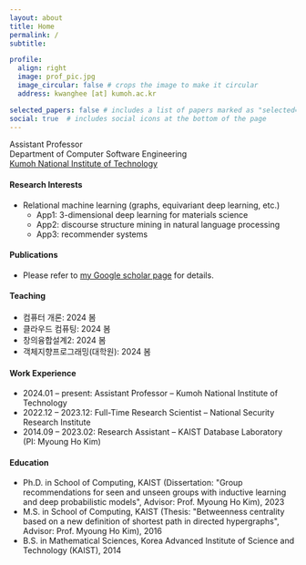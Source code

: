 ```yaml
---
layout: about
title: Home
permalink: /
subtitle: 

profile:
  align: right
  image: prof_pic.jpg
  image_circular: false # crops the image to make it circular
  address: kwanghee [at] kumoh.ac.kr

selected_papers: false # includes a list of papers marked as "selected={true}"
social: true  # includes social icons at the bottom of the page
---
```


Assistant Professor <br />
Department of Computer Software Engineering <br />
<a href="https://eng.kumoh.ac.kr/eng/index.do">Kumoh National Institute of Technology</a>

#### Research Interests

- Relational machine learning (graphs, equivariant deep learning, etc.)
  - App1: 3-dimensional deep learning for materials science
  - App2: discourse structure mining in natural language processing
  - App3: recommender systems

#### Publications

- Please refer to <a href="https://scholar.google.com/citations?user=TwbFnVYAAAAJ">my Google scholar page</a> for details.


#### Teaching

- 컴퓨터 개론: 2024 봄
- 클라우드 컴퓨팅: 2024 봄
- 창의융합설계2: 2024 봄
- 객체지향프로그래밍(대학원): 2024 봄

#### Work Experience

- 2024.01 – present: Assistant Professor – Kumoh National Institute of Technology  
- 2022.12 – 2023.12: Full-Time Research Scientist – National Security Research Institute
- 2014.09 – 2023.02: Research Assistant – KAIST Database Laboratory (PI: Myoung Ho Kim)


#### Education

- Ph.D. in School of Computing, KAIST (Dissertation: "Group recommendations for seen and unseen groups with inductive learning and deep probabilistic models", Advisor: Prof. Myoung Ho Kim), 2023
- M.S. in School of Computing, KAIST (Thesis: "Betweenness centrality based on a new definition of shortest path in directed hypergraphs", Advisor: Prof. Myoung Ho Kim), 2016
- B.S. in Mathematical Sciences, Korea Advanced Institute of Science and Technology (KAIST), 2014



